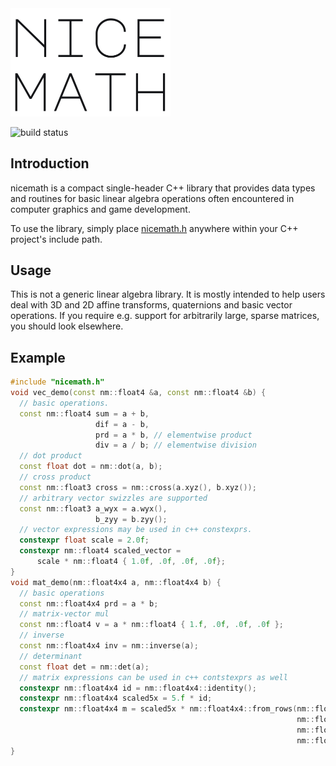 <img src="https://github.com/nicebyte/nicemath/blob/master/nicemath.png?raw=true" width="256"/>

![build status](https://ci.appveyor.com/api/projects/status/f3tvwbeyvattk9xd?svg=true)

## Introduction
nicemath is a compact single-header C++ library that provides data types and routines for basic linear algebra operations often encountered in computer graphics and game development.

To use the library, simply place [nicemath.h](https://raw.githubusercontent.com/nicebyte/nicemath/master/nicemath.h) anywhere within your C++ project's include path.

## Usage
This is not a generic linear algebra library. It is mostly intended to help users deal with 3D and 2D affine transforms, quaternions and basic vector operations. If you require e.g. support for arbitrarily large, sparse matrices, you should look elsewhere.

## Example

```cpp
#include "nicemath.h"
void vec_demo(const nm::float4 &a, const nm::float4 &b) {
  // basic operations.
  const nm::float4 sum = a + b,
                   dif = a - b,
                   prd = a * b, // elementwise product
                   div = a / b; // elementwise division
  // dot product
  const float dot = nm::dot(a, b);
  // cross product
  const nm::float3 cross = nm::cross(a.xyz(), b.xyz());
  // arbitrary vector swizzles are supported
  const nm::float3 a_wyx = a.wyx(),
                   b_zyy = b.zyy();
  // vector expressions may be used in c++ constexprs.
  constexpr float scale = 2.0f;
  constexpr nm::float4 scaled_vector =
      scale * nm::float4 { 1.0f, .0f, .0f, .0f};
}
void mat_demo(nm::float4x4 a, nm::float4x4 b) {
  // basic operations
  const nm::float4x4 prd = a * b;
  // matrix-vector mul
  const nm::float4 v = a * nm::float4 { 1.f, .0f, .0f, .0f };
  // inverse
  const nm::float4x4 inv = nm::inverse(a);
  // determinant
  const float det = nm::det(a);
  // matrix expressions can be used in c++ contstexprs as well
  constexpr nm::float4x4 id = nm::float4x4::identity();
  constexpr nm::float4x4 scaled5x = 5.f * id;
  constexpr nm::float4x4 m = scaled5x * nm::float4x4::from_rows(nm::float4 { 2.f, 3.f, .0f, .0f },
                                                                nm::float4 { 9.f, 1.f, 2.f, .0f },
                                                                nm::float4 { 8.f, 4.f, .7f, .0f },
                                                                nm::float4 { 6.f, 7.f, 1.f, 1.f });
}
```
